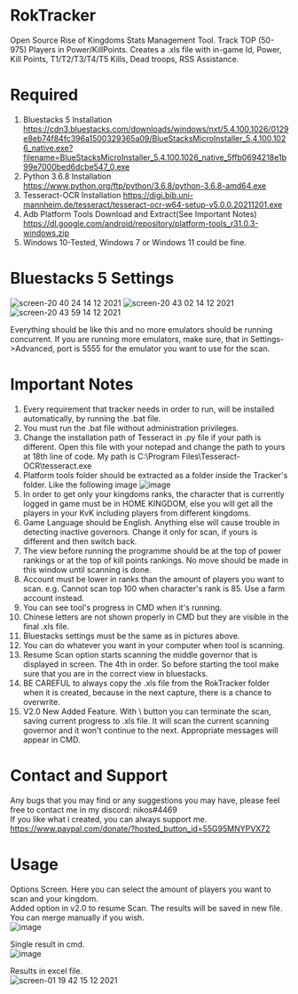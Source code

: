 # RokTracker
Open Source Rise of Kingdoms Stats Management Tool. Track TOP (50-975) Players in Power/KillPoints. Creates a .xls file with in-game Id, Power, Kill Points, T1/T2/T3/T4/T5 Kills, Dead troops, RSS Assistance.

# Required
1. Bluestacks 5 Installation
https://cdn3.bluestacks.com/downloads/windows/nxt/5.4.100.1026/0129e8eb74f84fc396a1500329365a09/BlueStacksMicroInstaller_5.4.100.1026_native.exe?filename=BlueStacksMicroInstaller_5.4.100.1026_native_5ffb0694218e1b99e7000bed6dcbe547_0.exe
2. Python 3.6.8 Installation https://www.python.org/ftp/python/3.6.8/python-3.6.8-amd64.exe
3. Tesseract-OCR Installation https://digi.bib.uni-mannheim.de/tesseract/tesseract-ocr-w64-setup-v5.0.0.20211201.exe
4. Adb Platform Tools Download and Extract(See Important Notes) https://dl.google.com/android/repository/platform-tools_r31.0.3-windows.zip
5. Windows 10-Tested, Windows 7 or Windows 11 could be fine.

# Bluestacks 5 Settings
![screen-20 40 24 14 12 2021](https://user-images.githubusercontent.com/96141261/146060069-d0c138e6-a083-4add-96a3-9b3d41f27420.png)
![screen-20 43 02 14 12 2021](https://user-images.githubusercontent.com/96141261/146060189-acc8cba8-5f06-4f1d-8cfe-d9aaf03344b8.png)
![screen-20 43 59 14 12 2021](https://user-images.githubusercontent.com/96141261/146060299-01dc3881-44a3-4a5f-97f8-b220bdda52d5.png)

Everything should be like this and no more emulators should be running concurrent. If you are running more emulators, make sure, that in Settings->Advanced, port is 5555 for the emulator you want to use for the scan.

# Important Notes
1. Every requirement that tracker needs in order to run, will be installed automatically, by running the .bat file.
2. You must run the .bat file without administration privileges.
3. Change the installation path of Tesseract in .py file if your path is different. Open this file with your notepad and change the path to yours at 18th line of code. My path is C:\Program Files\Tesseract-OCR\tesseract.exe
4. Platform tools folder should be extracted as a folder inside the Tracker's folder. Like the following image
![image](https://user-images.githubusercontent.com/96141261/191935918-7ead66a7-fac4-4ede-8446-916878704ef7.png)
5. In order to get only your kingdoms ranks, the character that is currently logged in game must be in HOME KINGDOM, else you will get all the players in your KvK including players from different kingdoms.
6. Game Language should be English. Anything else will cause trouble in detecting inactive governors. Change it only for scan, if yours is different and then switch back.
7. The view before running the programme should be at the top of power rankings or at the top of kill points rankings. No move should be made in this window until scanning is done.
8. Account must be lower in ranks than the amount of players you want to scan. e.g. Cannot scan top 100 when character's rank is 85. Use a farm account instead.
9. You can see tool's progress in CMD when it's running.
10. Chinese letters are not shown properly in CMD but they are visible in the final .xls file.
11. Bluestacks settings must be the same as in pictures above.
12. You can do whatever you want in your computer when tool is scanning.
13. Resume Scan option starts scanning the middle governor that is displayed in screen. The 4th in order. So before starting the tool make sure that you are in the correct view in bluestacks.
14. BE CAREFUL to always copy the .xls file from the RokTracker folder when it is created, because in the next capture, there is a chance to overwrite.
15. V2.0 New Added Feature. With \ button you can terminate the scan, saving current progress to .xls file. It will scan the current scanning governor and it won't continue to the next. Appropriate messages will appear in CMD.

# Contact and Support
Any bugs that you may find or any suggestions you may have, please feel free to contact me in my discord: nikos#4469\
If you like what i created, you can always support me.\
https://www.paypal.com/donate/?hosted_button_id=55G95MNYPVX72

# Usage
Options Screen. Here you can select the amount of players you want to scan and your kingdom. \
Added option in v2.0 to resume Scan. The results will be saved in new file. You can merge manually if you wish.\
![image](https://user-images.githubusercontent.com/96141261/146555364-d55cc627-cbf9-45de-8962-ec05e03ad009.png)


Single result in cmd.\
![image](https://user-images.githubusercontent.com/96141261/146094135-9b869feb-722b-43cb-8623-f2cbfc7d0052.png)


Results in excel file.\
![screen-01 19 42 15 12 2021](https://user-images.githubusercontent.com/96141261/146095176-96dcacb2-9c3e-48c7-8b8f-ac2e91973901.png)






